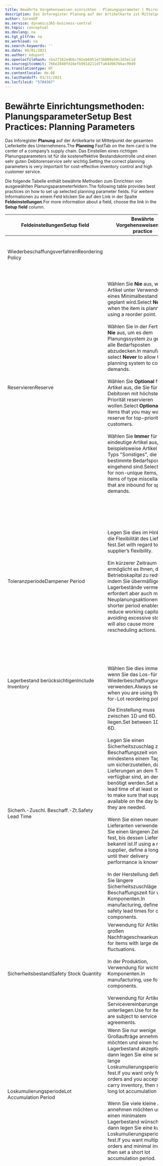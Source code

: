 ```yaml
---
title: Bewährte Vorgehensweisen einrichten - Planungsparameter | Microsoft Docs
description: Das Inforegister Planung auf der Artikelkarte ist Mittelpunkt der gesamten Lieferkette des Unternehmens. Das Einstellen eines richtigen Planungsparameters ist für die kosteneffektive Bestandskontrolle und einen sehr guten Debitorenservice sehr wichtig.
author: SorenGP
ms.service: dynamics365-business-central
ms.topic: conceptual
ms.devlang: na
ms.tgt_pltfrm: na
ms.workload: na
ms.search.keywords: ''
ms.date: 04/01/2021
ms.author: edupont
ms.openlocfilehash: cba27162e4bbc702eb6451e73b809a59c2d3ec1d
ms.sourcegitcommit: 766e2840fd16efb901d211d7fa64d96766ac99d9
ms.translationtype: HT
ms.contentlocale: de-DE
ms.lasthandoff: 03/31/2021
ms.locfileid: "5784367"
---
```

# <a name="setup-best-practices-planning-parameters"></a><span data-ttu-id="4e53d-104">Bewährte Einrichtungsmethoden: Planungsparameter</span><span class="sxs-lookup"><span data-stu-id="4e53d-104">Setup Best Practices: Planning Parameters</span></span>
<span data-ttu-id="4e53d-105">Das Inforegister **Planung** auf der Artikelkarte ist Mittelpunkt der gesamten Lieferkette des Unternehmens.</span><span class="sxs-lookup"><span data-stu-id="4e53d-105">The **Planning** FastTab on the item card is the center of a company’s supply chain.</span></span> <span data-ttu-id="4e53d-106">Das Einstellen eines richtigen Planungsparameters ist für die kosteneffektive Bestandskontrolle und einen sehr guten Debitorenservice sehr wichtig.</span><span class="sxs-lookup"><span data-stu-id="4e53d-106">Setting the correct planning parameters is very important for cost-effective inventory control and high customer service.</span></span>  

 <span data-ttu-id="4e53d-107">Die folgende Tabelle enthält bewährte Methoden zum Einrichten von ausgewählten Planungsparameterfeldern.</span><span class="sxs-lookup"><span data-stu-id="4e53d-107">The following table provides best practices on how to set up selected planning parameter fields.</span></span> <span data-ttu-id="4e53d-108">Für weitere Informationen zu einem Feld klicken Sie auf den Link in der Spalte **Feldeinstellungen**.</span><span class="sxs-lookup"><span data-stu-id="4e53d-108">For more information about a field, choose the link in the **Setup field** column.</span></span>  

|<span data-ttu-id="4e53d-109">Feldeinstellungen</span><span class="sxs-lookup"><span data-stu-id="4e53d-109">Setup field</span></span>|<span data-ttu-id="4e53d-110">Bewährte Vorgehensweisen</span><span class="sxs-lookup"><span data-stu-id="4e53d-110">Best practice</span></span>|<span data-ttu-id="4e53d-111">Bemerkung</span><span class="sxs-lookup"><span data-stu-id="4e53d-111">Comment</span></span>|  
|-----------------|-------------------|-------------|  
|<span data-ttu-id="4e53d-112">Wiederbeschaffungsverfahren</span><span class="sxs-lookup"><span data-stu-id="4e53d-112">Reordering Policy</span></span>||<span data-ttu-id="4e53d-113">Weitere Informationen finden Sie unter [Bewährte Einrichtungsmethoden: Wiederbeschaffungsverfahren](setup-best-practices-reordering-policies.md).</span><span class="sxs-lookup"><span data-stu-id="4e53d-113">For more information, see [Setup Best Practices: Reordering Policies](setup-best-practices-reordering-policies.md).</span></span>|  
|<span data-ttu-id="4e53d-114">Reservieren</span><span class="sxs-lookup"><span data-stu-id="4e53d-114">Reserve</span></span>|<span data-ttu-id="4e53d-115">Wählen Sie **Nie** aus, wenn der Artikel unter Verwendung eines Minimalbestands geplant wird.</span><span class="sxs-lookup"><span data-stu-id="4e53d-115">Select **Never** when the item is planned using a reorder point.</span></span><br /><br /> <span data-ttu-id="4e53d-116">Wählen Sie in der Fertigung **Nie** aus, um es dem Planungssystem zu gestatten, alle Bedarfsposten abzudecken.</span><span class="sxs-lookup"><span data-stu-id="4e53d-116">In manufacturing, select **Never** to allow the planning system to cover all demands.</span></span><br /><br /> <span data-ttu-id="4e53d-117">Wählen Sie **Optional** für Artikel aus, die Sie für Debitoren mit höchster Priorität reservieren wollen.</span><span class="sxs-lookup"><span data-stu-id="4e53d-117">Select **Optional** for items that you may want to reserve for top-priority customers.</span></span><br /><br /> <span data-ttu-id="4e53d-118">Wählen Sie **Immer** für nicht eindeutige Artikel aus, wie beispielsweise Artikel des Typs "Sonstiges", die für bestimmte Bedarfsposten eingehend sind.</span><span class="sxs-lookup"><span data-stu-id="4e53d-118">Select **Always** for non-unique items, such as items of type miscellaneous that are inbound for specific demands.</span></span>|<span data-ttu-id="4e53d-119">Reservierungen wirken im Allgemeinen dem Zweck der Planung entgegen, nämlich einem Ausgleich zwischen Bedarf und Vorrat.</span><span class="sxs-lookup"><span data-stu-id="4e53d-119">Reservations generally counteract the purpose of planning, which is to balance demand and supply.</span></span> <span data-ttu-id="4e53d-120">Daher sollten Artikel, die für die Planung eingerichtet wurden, im Allgemeinen nicht reserviert werden.</span><span class="sxs-lookup"><span data-stu-id="4e53d-120">Therefore, items that are set up for planning should generally not be reserved.</span></span><br /><br /> <span data-ttu-id="4e53d-121">Wenn der Benutzer eine Lagerbestandsmenge für zukünftigen Bedarf reserviert, wird die Planungsgrundlage gestört, und der Minimalbestand funktioniert möglicherweise nicht ordnungsgemäß.</span><span class="sxs-lookup"><span data-stu-id="4e53d-121">If the user reserves an inventory quantity for future demand, then the planning foundation will be disturbed, and the reorder point may not work correctly.</span></span> <span data-ttu-id="4e53d-122">Selbst wenn der voraussichtliche Lagerbestand im Hinblick auf den Minimalbestand akzeptabel ist, stehen die Mengen möglicherweise aufgrund der Reservierung nicht zur Verfügung.</span><span class="sxs-lookup"><span data-stu-id="4e53d-122">Even if the projected inventory level is acceptable with regard to the reorder point, the quantities may not be available because of the reservation.</span></span>|  
|<span data-ttu-id="4e53d-123">Toleranzperiode</span><span class="sxs-lookup"><span data-stu-id="4e53d-123">Dampener Period</span></span>|<span data-ttu-id="4e53d-124">Legen Sie dies im Hinblick auf die Flexibilität des Lieferanten fest.</span><span class="sxs-lookup"><span data-stu-id="4e53d-124">Set with regard to the supplier’s flexibility.</span></span><br /><br /> <span data-ttu-id="4e53d-125">Ein kürzerer Zeitraum ermöglicht es Ihnen, das Betriebskapital zu reduzieren, indem Sie übermäßige Lagerbestände vermeiden, erfordert aber auch mehr Neuplanungsaktionen.</span><span class="sxs-lookup"><span data-stu-id="4e53d-125">A shorter period enables you to reduce working capital by avoiding excessive stock, but will also cause more rescheduling actions.</span></span>|<span data-ttu-id="4e53d-126">Wenn der Lieferant Änderungen in letzter Minute an den Aufträgen akzeptiert, verwenden Sie eine kürzere Periode. Sie müssen jedoch weitere Neuplanungsaktionen einplanen.</span><span class="sxs-lookup"><span data-stu-id="4e53d-126">If the supplier accepts last-minute changes to orders, then use a shorter period, but be prepared for more rescheduling actions.</span></span> <span data-ttu-id="4e53d-127">Wenn für den Lieferanten eine feste Planung erforderlich ist, verwenden Sie eine möglichst lange Periode.</span><span class="sxs-lookup"><span data-stu-id="4e53d-127">If the supplier requires firm planning, then extend the period as much as possible.</span></span><br /><br /> <span data-ttu-id="4e53d-128">Informationen zur globalen Einrichtung, siehe **Toleranzperiode** under [Designdetails: Parameter Planen](design-details-planning-parameters.md)</span><span class="sxs-lookup"><span data-stu-id="4e53d-128">For information about the **Dampener Period** field , see [Design Details: Planning Parameters](design-details-planning-parameters.md).</span></span>|  
|<span data-ttu-id="4e53d-129">Lagerbestand berücksichtigen</span><span class="sxs-lookup"><span data-stu-id="4e53d-129">Include Inventory</span></span>|<span data-ttu-id="4e53d-130">Wählen Sie dies immer aus, wenn Sie das Los-für-Los-Wiederbeschaffungsverfahren verwenden.</span><span class="sxs-lookup"><span data-stu-id="4e53d-130">Always select when you are using the Lot-for-Lot reordering policy.</span></span>|<span data-ttu-id="4e53d-131">Wählen Sie dies nur in bestimmten Fällen nicht aus, beispielsweise wenn keine Lagerartikel verkäuflich sind.</span><span class="sxs-lookup"><span data-stu-id="4e53d-131">Do not select only in special situations, such as when inventory items are not sellable.</span></span>|  
|<span data-ttu-id="4e53d-132">Sicherh.-Zuschl. Beschaff.-Zt.</span><span class="sxs-lookup"><span data-stu-id="4e53d-132">Safety Lead Time</span></span>|<span data-ttu-id="4e53d-133">Die Einstellung muss zwischen 1D und 6D. liegen.</span><span class="sxs-lookup"><span data-stu-id="4e53d-133">Set between 1D and 6D.</span></span><br /><br /> <span data-ttu-id="4e53d-134">Legen Sie einen Sicherheitszuschlag zur Beschaffungszeit von mindestens einem Tag fest, um sicherzustellen, dass die Lieferungen an dem Tag verfügbar sind, an dem sie benötigt werden.</span><span class="sxs-lookup"><span data-stu-id="4e53d-134">Set a safety lead time of at least one day to make sure that supplies are available on the day before they are needed.</span></span><br /><br /> <span data-ttu-id="4e53d-135">Wenn Sie einen neuen Lieferanten verwenden, legen Sie einen längeren Zeitraum fest, bis dessen Liefertreue bekannt ist.</span><span class="sxs-lookup"><span data-stu-id="4e53d-135">If using a new supplier, define a longer time until their delivery performance is known.</span></span><br /><br /> <span data-ttu-id="4e53d-136">In der Herstellung definieren Sie längere Sicherheitszuschläge zur Beschaffungszeit für wichtige Komponenten.</span><span class="sxs-lookup"><span data-stu-id="4e53d-136">In manufacturing, define longer safety lead times for critical components.</span></span>|<span data-ttu-id="4e53d-137">Vom System geplante Lieferungen, um zu vermeiden, dass am gleichen Tag, an dem Bestand nicht lieferbar ist, Bestand nicht lieferbar ist.</span><span class="sxs-lookup"><span data-stu-id="4e53d-137">Supply that is planned by the system to avoid a stock-out will arrive on the same day that the stock-out occurs.</span></span> <span data-ttu-id="4e53d-138">Dies kann sich möglicherweise als mehrere Stunden zu spät erweisen, wenn beispielsweise der Bedarf morgens erforderlich ist und die Lieferung am Nachmittag eingeht.</span><span class="sxs-lookup"><span data-stu-id="4e53d-138">This may be several hours too late if, for example, the demand is needed in the morning and the supply arrives in the afternoon.</span></span> <span data-ttu-id="4e53d-139">**Hinweis:** Das Feld **Sicherh.-Zuschl.-Zt.** verwendet den Basiskalender.</span><span class="sxs-lookup"><span data-stu-id="4e53d-139">**Note:**  The **Safety Lead Time** field uses the base calendar.</span></span> <span data-ttu-id="4e53d-140">Daher bedeutet 14T nicht notwendigerweise zwei Wochen.</span><span class="sxs-lookup"><span data-stu-id="4e53d-140">Therefore, 14D is not necessarily two weeks.</span></span>|  
|<span data-ttu-id="4e53d-141">Sicherheitsbestand</span><span class="sxs-lookup"><span data-stu-id="4e53d-141">Safety Stock Quantity</span></span>|<span data-ttu-id="4e53d-142">Verwendung für Artikel mit großen Nachfrageschwankungen.</span><span class="sxs-lookup"><span data-stu-id="4e53d-142">Use for items with large demand fluctuations.</span></span><br /><br /> <span data-ttu-id="4e53d-143">In der Produktion, Verwendung für wichtige Komponenten.</span><span class="sxs-lookup"><span data-stu-id="4e53d-143">In manufacturing, use for critical components.</span></span><br /><br /> <span data-ttu-id="4e53d-144">Verwendung für Artikel, die Servicevereinbarungen unterliegen.</span><span class="sxs-lookup"><span data-stu-id="4e53d-144">Use for items that are subject to service agreements.</span></span>|<span data-ttu-id="4e53d-145">Wenn das Feld **Minimalbestant** nicht ausgefüllt ist, dann dient der Sicherheitsbestand auch als Minimalbestand.</span><span class="sxs-lookup"><span data-stu-id="4e53d-145">If the **Reorder Point** field is not filled, then the safety stock quantity also functions as a reorder point.</span></span>|  
|<span data-ttu-id="4e53d-146">Loskumulierungsperiode</span><span class="sxs-lookup"><span data-stu-id="4e53d-146">Lot Accumulation Period</span></span>|<span data-ttu-id="4e53d-147">Wenn Sie nur wenige Großaufträge annehmen möchten und einen hohen Lagerbestand akzeptieren, dann legen Sie eine sehr lange Loskumulierungsperiode fest.</span><span class="sxs-lookup"><span data-stu-id="4e53d-147">If you want only few big orders and you accept to carry inventory, then set a long lot accumulation period.</span></span><br /><br /> <span data-ttu-id="4e53d-148">Wenn Sie viele kleine Aufträge annehmen möchten und sich einen minimalem Lagerbestand wünschen, dann legen Sie eine kurze Loskumulierungsperiode fest.</span><span class="sxs-lookup"><span data-stu-id="4e53d-148">If you want multiple small orders and minimal inventory, then set a short lot accumulation period.</span></span>|<span data-ttu-id="4e53d-149">Die Loskumulierungsperiode ist im Allgemeinen die längste Periode, in der Sie über Lagerbestand verfügen.</span><span class="sxs-lookup"><span data-stu-id="4e53d-149">The lot accumulation period is generally the longest period that you will carry inventory.</span></span>|  
|<span data-ttu-id="4e53d-150">Minimalbestand</span><span class="sxs-lookup"><span data-stu-id="4e53d-150">Reorder Point</span></span>|<span data-ttu-id="4e53d-151">Ermitteln Sie den Minimalbestand auf Basis des Anforderungsprofils des Artikels.</span><span class="sxs-lookup"><span data-stu-id="4e53d-151">Base the reorder point on the item’s demand profile.</span></span>|<span data-ttu-id="4e53d-152">Wenn laut historischen Daten während einer Beschaffungszeit von sieben Tagen der durchschnittliche Bedarf des Artikels 100 Einheiten beträgt, kann der Minimalbestand auf 100 festgelegt werden.</span><span class="sxs-lookup"><span data-stu-id="4e53d-152">If historical data shows that the item’s average demand is 100 units during a lead time of seven days, then the reorder point can be set to 100 as a minimum.</span></span><br /><br /> <span data-ttu-id="4e53d-153">Das bedeutet, dass bei einer Abnahme des Lagerbestands auf unter 100 Einheiten das Planungssystem die Wiederbeschaffung des Artikels vorschlägt, da für die Wiederbeschaffung sieben Tage benötigt werden und genügend Einheiten vorhanden sein müssen, um den Bedarf in diesen sieben Tagen zu decken.</span><span class="sxs-lookup"><span data-stu-id="4e53d-153">This means that when the inventory level falls below 100 units, then the planning system will suggest to replenish because it takes seven days to supply the item, and there must be enough to cover the demand within those seven days.</span></span>|  
|<span data-ttu-id="4e53d-154">Zeitrahmen</span><span class="sxs-lookup"><span data-stu-id="4e53d-154">Time Bucket</span></span>|<span data-ttu-id="4e53d-155">Ein leeres Feld bedeutet, dass der Lagerbestand jeden Tag überprüft wird.</span><span class="sxs-lookup"><span data-stu-id="4e53d-155">Leave blank, meaning that the inventory level is checked every day.</span></span>|<span data-ttu-id="4e53d-156">Bei täglicher Überprüfung des Lagerbestands ist eine optimale Planung des Minimalbestands sichergestellt.</span><span class="sxs-lookup"><span data-stu-id="4e53d-156">Checking the inventory level every day ensures optimal reorder point planning.</span></span> <span data-ttu-id="4e53d-157">**Hinweis:** Ein Zeitrahmen von 1W bedeutet, dass der Lagerbestand möglicherweise eine Woche bevor ein Beschaffungsauftrag vorgeschlagen wird, unter dem Minimalbestand liegt.</span><span class="sxs-lookup"><span data-stu-id="4e53d-157">**Note:**  A time bucket of 1W means that the inventory level may be below the reorder point for one week before a supply order is suggested.</span></span>|  
|<span data-ttu-id="4e53d-158">Rundungspräzision</span><span class="sxs-lookup"><span data-stu-id="4e53d-158">Rounding Precision</span></span>|<span data-ttu-id="4e53d-159">In der teuren Produktion auf 0,00001 festgelegt.</span><span class="sxs-lookup"><span data-stu-id="4e53d-159">In expensive manufacturing, set to 0.00001.</span></span>|<span data-ttu-id="4e53d-160">Große Rundungsmengen an Ausschuss oder Materialverbrauch können zu sehr hohen Lagerkosten führen.</span><span class="sxs-lookup"><span data-stu-id="4e53d-160">Large rounding quantities of scrap or material consumption can amount to very large inventory costs.</span></span> <span data-ttu-id="4e53d-161">Es kann daher von Bedeutung sein, die kleinste Rundungspräzision festzulegen, um diese potenziellen Kosten zu minimieren.</span><span class="sxs-lookup"><span data-stu-id="4e53d-161">It may therefore be relevant to set the smallest rounding precision to minimize this potential cost.</span></span>|  

> [!NOTE]  
>  <span data-ttu-id="4e53d-162">Die bewährten Methoden zu Planungsparametern auf Artikelkarten gelten auch für dieselben Felder auf Lagerhaltungsdatenkarten.</span><span class="sxs-lookup"><span data-stu-id="4e53d-162">The best practices for planning parameters on item cards also apply to the same fields on SKU cards.</span></span>  
>   
>  <span data-ttu-id="4e53d-163">Wenn Unternehmen den Bedarf an verschiedenen Lagerorten planen, empfiehlt es sich, für jeden Standort Lagerhaltungsdaten festzulegen und den gesamten Bedarf mit einem Wert im Feld **Lagerortcode** zu erstellen.</span><span class="sxs-lookup"><span data-stu-id="4e53d-163">If companies plan for demand at different locations, then it is strongly advised to define SKUs for each location and that all demand is created by using a value in the **Location Code** field.</span></span> <span data-ttu-id="4e53d-164">Weitere Informationen finden Sie unter [Designdetails: Bedarf an leerem Lagerort](design-details-demand-at-blank-location.md)</span><span class="sxs-lookup"><span data-stu-id="4e53d-164">For more information, see [Design Details: Demand at Blank Location](design-details-demand-at-blank-location.md).</span></span>  

## <a name="see-also"></a><span data-ttu-id="4e53d-165">Siehe auch</span><span class="sxs-lookup"><span data-stu-id="4e53d-165">See Also</span></span>  
 <span data-ttu-id="4e53d-166">[Bewährte Einrichtungsmethoden: Beschaffungsplanung](setup-best-practices-supply-planning.md) </span><span class="sxs-lookup"><span data-stu-id="4e53d-166">[Setup Best Practices: Supply Planning](setup-best-practices-supply-planning.md) </span></span>  
 <span data-ttu-id="4e53d-167">[Designdetails: Beschaffungsplanung](design-details-supply-planning.md) </span><span class="sxs-lookup"><span data-stu-id="4e53d-167">[Design Details: Supply Planning](design-details-supply-planning.md) </span></span>  
 [<span data-ttu-id="4e53d-168">Richten Sie komplexe Anwendungsbereiche mithilfe bewährter Methoden ein</span><span class="sxs-lookup"><span data-stu-id="4e53d-168">Set Up Complex Application Areas Using Best Practices</span></span>](set-up-complex-application-areas-using-best-practices.md)  
 [<span data-ttu-id="4e53d-169">Designdetails: Bedarf an leerem Lagerort</span><span class="sxs-lookup"><span data-stu-id="4e53d-169">Design Details: Demand at Blank Location</span></span>](design-details-demand-at-blank-location.md)  
 <span data-ttu-id="4e53d-170">[Arbeiten mit [!INCLUDE[prod_short](includes/prod_short.md)]](ui-work-product.md)</span><span class="sxs-lookup"><span data-stu-id="4e53d-170">[Working with [!INCLUDE[prod_short](includes/prod_short.md)]](ui-work-product.md)</span></span>


[!INCLUDE[footer-include](includes/footer-banner.md)]